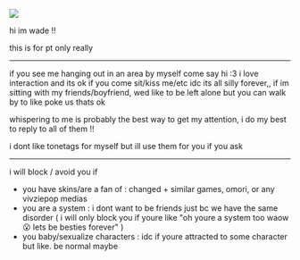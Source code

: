  ![](https://files.catbox.moe/ogcbka.gif)

hi im wade !!

this is for pt only really

---

if you see me hanging out in an area by myself come say hi :3 i love interaction and its ok if you come sit/kiss me/etc idc its all silly forever,, if im sitting with my friends/boyfriend, wed like to be left alone but you can walk by to like poke us thats ok

whispering to me is probably the best way to get my attention, i do my best to reply to all of them !!

i dont like tonetags for myself but ill use them for you if you ask

---

i will block / avoid you if
- you have skins/are a fan of : changed + similar games, omori, or any vivziepop medias
- you are a system : i dont want to be friends just bc we have the same disorder ( i will only block you if youre like "oh youre a system too waow 😮 lets be besties forever" )
- you baby/sexualize characters : idc if youre attracted to some character but like. be normal maybe
